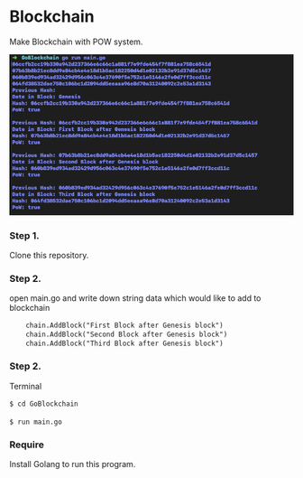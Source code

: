 # Blockchain
Make Blockchain with POW system.

![preview](./GoBlockchain.jpg)

### Step 1. 
Clone this repository.


### Step 2.
open main.go and write down string data which would like to add to blockchain

```
	chain.AddBlock("First Block after Genesis block")
	chain.AddBlock("Second Block after Genesis block")
	chain.AddBlock("Third Block after Genesis block")
```
### Step 2. 
Terminal
```
$ cd GoBlockchain

$ run main.go
```

### Require
Install Golang to run this program.
